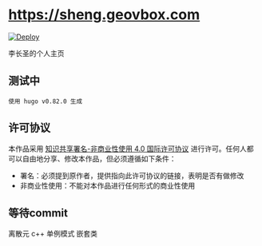# https://sheng.geovbox.com

[![Deploy](https://github.com/demsheng/sheng.geovbox.com/actions/workflows/deploy.yml/badge.svg)](https://github.com/demsheng/sheng.geovbox.com/actions/workflows/deploy.yml)

李长圣的个人主页

## 测试中
	使用 hugo v0.82.0 生成
## 许可协议

本作品采用 [知识共享署名-非商业性使用 4.0 国际许可协议](http://creativecommons.org/licenses/by-nc/4.0/) 进行许可。任何人都可以自由地分享、修改本作品，但必须遵循如下条件：

- 署名：必须提到原作者，提供指向此许可协议的链接，表明是否有做修改
- 非商业性使用：不能对本作品进行任何形式的商业性使用


## 等待commit

离散元 c++ 单例模式 嵌套类